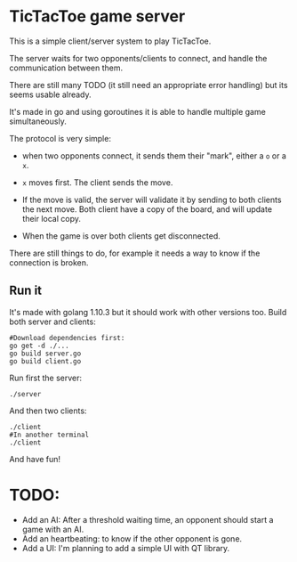 # TicTacToe game server

This is a simple client/server system to play TicTacToe.

The server waits for two opponents/clients to connect, and handle the communication between them.

There are still many TODO (it still need an appropriate error handling) but its seems usable already.

It's made in go and using goroutines it is able to handle multiple game simultaneously.

The protocol is very simple: 
 * when two opponents connect, it sends them their "mark", 
either a `o` or a `x`.

 * `x` moves first. The client sends the move. 
 * If the move is valid, the server will validate it 
by sending to both clients the next move. Both client have a copy of the board, and will update their 
local copy.

 * When the game is over both clients get disconnected.

There are still things to do, for example it needs a way to know if the connection 
is broken.


## Run it
It's made with golang 1.10.3 but it should work with other versions too.
Build both server and clients:
```golang
#Download dependencies first:
go get -d ./...
go build server.go
go build client.go
```
Run first the server:
```
./server
```
And then two clients:
```
./client
#In another terminal
./client
```
And have fun!

# TODO:
 * Add an AI: After a threshold waiting time, an opponent should start a game with an AI.
 * Add an heartbeating: to know if the other opponent is gone.
 * Add a UI: I'm planning to add a simple UI with QT library.
